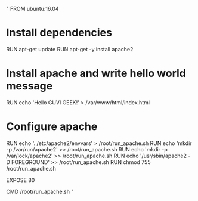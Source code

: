 "
FROM ubuntu:16.04

# Install dependencies
RUN apt-get update
RUN apt-get -y install apache2

# Install apache and write hello world message
RUN echo 'Hello GUVI GEEK!' > /var/www/html/index.html

# Configure apache
RUN echo '. /etc/apache2/envvars' > /root/run_apache.sh
RUN echo 'mkdir -p /var/run/apache2' >> /root/run_apache.sh
RUN echo 'mkdir -p /var/lock/apache2' >> /root/run_apache.sh
RUN echo '/usr/sbin/apache2 -D FOREGROUND' >> /root/run_apache.sh
RUN chmod 755 /root/run_apache.sh

EXPOSE 80

CMD /root/run_apache.sh
"
